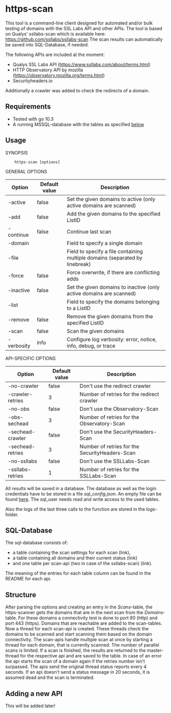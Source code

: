 https-scan
============

This tool is a command-line client designed for automated and/or bulk testing of domains with
the SSL Labs API and other APIs. The tool is based on Qualys' ssllabs-scan which is available
here: https://github.com/ssllabs/ssllabs-scan 
The scan results can automatically be saved into SQL-Database, if needed.

The following APIs are included at the moment:

* Qualys SSL Labs API (https://www.ssllabs.com/about/terms.html)
* HTTP Observatory API by mozilla (https://observatory.mozilla.org/terms.html)
* Securityheaders.io

Additionally a crawler was added to check the redirects of a domain. 



## Requirements

* Tested with go 10.3
* A running MSSQL-database with the tables as specified [below](#sql-table)

## Usage 

SYNOPSIS
```
    https-scan [options]
```


<!---
Add to SYNOPSIS
-->

GENERAL OPTIONS

| Option      | Default value | Description |
| ----------- | ------------- | ----------- |
| -active | false | Set the given domains to active (only active domains are scanned)|
| -add | false | Add the given domains to the specified ListID |
| -continue | false | Continue last scan |
| -domain | | Field to specify a single domain|
| -file | | Field to specify a file containing multiple domains (separated by linebreak)|
| -force | false | Force overwrite, if there are conflicting adds|
| -inactive | false | Set the given domains to inactive (only active domains are scanned)|
| -list | | Field to specify the domains belonging to a ListID |
| -remove | false | Remove the given domains from the specified ListID |
| -scan | false | Scan the given domains|
| -verbosity | info | Configure log verbosity: error, notice, info, debug, or trace|


API-SPECIFIC OPTIONS

| Option      | Default value | Description |
| ----------- | ------------- | ----------- |
| -no-crawler | false | Don't use the redirect crawler|
| -crawler-retries | 3 | Number of retries for the redirect crawler |
| -no-obs | false | Don't use the Observatory-Scan|
| -obs-sechead | 3 | Number of retries for the Observatory-Scan |
| -sechead-crawler | false | Don't use the SecurityHeaders-Scan|
| -sechead-retries | 3 | Number of retries for the SecurityHeaders-Scan |
| -no-ssllabs | false | Don't use the SSLLabs-Scan|
| -ssllabs-retries | 1 | Number of retries for the SSLLabs-Scan|


All results will be saved in a database. The database as well as the login credentials have to be 
stored in a file *sql_config.json*. An empty file can be found [here](sql_config.json.example).
The sql_user needs read and write access to the used tables.

Also the logs of the last three calls to the function are stored in the *logs*-folder.

## SQL-Database
<a name="sql-table"></a>
The sql-database consists of:
* a table containing the scan settings for each scan (link),
* a table containing all domains and their current status (link)
* and one table per scan-api (two in case of the ssllabs-scan) (link).

The meaning of the entries for each table column can be found in the README for each api.


## Structure

After parsing the options and creating an entry in the *Scans*-table, the https-scanner gets the domains
that are in the next scan from the *Domains*-table. For these domains a connectivity test is done to 
port 80 (http) and port 443 (https). Domains that are reachable are added to the scan-tables. Now a
thread for each scan-api is created. These threads check the domains to be scanned and start scanning
them based on the domain connectivity. The scan-apis handle multiple scan at once by starting a thread
for each domain, that is currently scanned. The number of parallel scans is limited. If a scan is finished,
the results are returned to the master-thread for the respective api and are saved to the table.
In case of an error the api starts the scan of a domain again if the retries number isn't surpassed.
The apis send the original thread status reports every 4 seconds. If an api doesn't send a status message
in 20 seconds, it is assumed dead and the scan is terminated.

## Adding a new API

This will be added later!    


